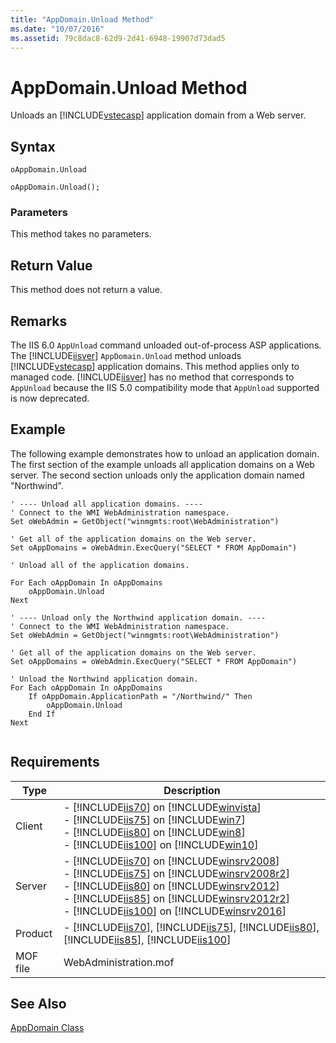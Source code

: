 ```yaml
---
title: "AppDomain.Unload Method"
ms.date: "10/07/2016"
ms.assetid: 79c8dac8-62d9-2d41-6948-19907d73dad5
---
```

# AppDomain.Unload Method
Unloads an [!INCLUDE[vstecasp](../wmi-provider/includes/vstecasp-md.md)] application domain from a Web server.  
  
## Syntax  
  
```vbs  
oAppDomain.Unload  
```  
  
```jscript#  
oAppDomain.Unload();  
```  
  
### Parameters  
 This method takes no parameters.  
  
## Return Value  
 This method does not return a value.  
  
## Remarks  
 The IIS 6.0 `AppUnload` command unloaded out-of-process ASP applications. The [!INCLUDE[iisver](../wmi-provider/includes/iisver-md.md)] `AppDomain.Unload` method unloads [!INCLUDE[vstecasp](../wmi-provider/includes/vstecasp-md.md)] application domains. This method applies only to managed code. [!INCLUDE[iisver](../wmi-provider/includes/iisver-md.md)] has no method that corresponds to `AppUnload` because the IIS 5.0 compatibility mode that `AppUnload` supported is now deprecated.  
  
## Example  
 The following example demonstrates how to unload an application domain. The first section of the example unloads all application domains on a Web server. The second section unloads only the application domain named "Northwind".  
  
```  
' ---- Unload all application domains. ----  
' Connect to the WMI WebAdministration namespace.  
Set oWebAdmin = GetObject("winmgmts:root\WebAdministration")  
  
' Get all of the application domains on the Web server.  
Set oAppDomains = oWebAdmin.ExecQuery("SELECT * FROM AppDomain")  
  
' Unload all of the application domains.  
  
For Each oAppDomain In oAppDomains  
    oAppDomain.Unload  
Next  
  
' ---- Unload only the Northwind application domain. ----  
' Connect to the WMI WebAdministration namespace.  
Set oWebAdmin = GetObject("winmgmts:root\WebAdministration")  
  
' Get all of the application domains on the Web server.  
Set oAppDomains = oWebAdmin.ExecQuery("SELECT * FROM AppDomain")  
  
' Unload the Northwind application domain.  
For Each oAppDomain In oAppDomains  
    If oAppDomain.ApplicationPath = "/Northwind/" Then  
        oAppDomain.Unload  
    End If  
Next  
  
```  
  
## Requirements  
  
|Type|Description|  
|----------|-----------------|  
|Client|-   [!INCLUDE[iis70](../wmi-provider/includes/iis70-md.md)] on [!INCLUDE[winvista](../wmi-provider/includes/winvista-md.md)]<br />-   [!INCLUDE[iis75](../wmi-provider/includes/iis75-md.md)] on [!INCLUDE[win7](../wmi-provider/includes/win7-md.md)]<br />-   [!INCLUDE[iis80](../wmi-provider/includes/iis80-md.md)] on [!INCLUDE[win8](../wmi-provider/includes/win8-md.md)]<br />-   [!INCLUDE[iis100](../wmi-provider/includes/iis100-md.md)] on [!INCLUDE[win10](../wmi-provider/includes/win10-md.md)]|  
|Server|-   [!INCLUDE[iis70](../wmi-provider/includes/iis70-md.md)] on [!INCLUDE[winsrv2008](../wmi-provider/includes/winsrv2008-md.md)]<br />-   [!INCLUDE[iis75](../wmi-provider/includes/iis75-md.md)] on [!INCLUDE[winsrv2008r2](../wmi-provider/includes/winsrv2008r2-md.md)]<br />-   [!INCLUDE[iis80](../wmi-provider/includes/iis80-md.md)] on [!INCLUDE[winsrv2012](../wmi-provider/includes/winsrv2012-md.md)]<br />-   [!INCLUDE[iis85](../wmi-provider/includes/iis85-md.md)] on [!INCLUDE[winsrv2012r2](../wmi-provider/includes/winsrv2012r2-md.md)]<br />-   [!INCLUDE[iis100](../wmi-provider/includes/iis100-md.md)] on [!INCLUDE[winsrv2016](../wmi-provider/includes/winsrv2016-md.md)]|  
|Product|-   [!INCLUDE[iis70](../wmi-provider/includes/iis70-md.md)], [!INCLUDE[iis75](../wmi-provider/includes/iis75-md.md)], [!INCLUDE[iis80](../wmi-provider/includes/iis80-md.md)], [!INCLUDE[iis85](../wmi-provider/includes/iis85-md.md)], [!INCLUDE[iis100](../wmi-provider/includes/iis100-md.md)]|  
|MOF file|WebAdministration.mof|  
  
## See Also  
 [AppDomain Class](../wmi-provider/appdomain-class.md)